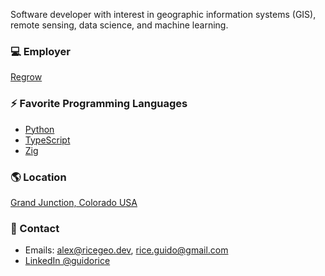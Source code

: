Software developer with interest in geographic information systems (GIS), remote sensing, data science, and machine learning.

### :computer: Employer

[Regrow](https://regrow.ag)

### :zap: Favorite Programming Languages

* [Python](https://python.org)
* [TypeScript](https://www.typescriptlang.org)
* [Zig](https://ziglang.org)

### :earth_americas: Location 

 [Grand Junction, Colorado USA](https://www.openstreetmap.org/#map=8/38.974/-108.680)

### :wave: Contact

* Emails: [alex@ricegeo.dev](mailto:alex@ricegeo.dev), [rice.guido@gmail.com](mailto:rice.guido@gmail.com)
* [LinkedIn @guidorice](https://www.linkedin.com/in/guidorice/)
